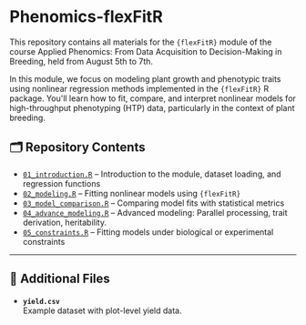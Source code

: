 # Phenomics-flexFitR

This repository contains all materials for the `{flexFitR}`  module of the course Applied Phenomics: From Data Acquisition to Decision-Making in Breeding, held from August 5th to 7th.

In this module, we focus on modeling plant growth and phenotypic traits using nonlinear regression methods implemented in the `{flexFitR}`  R package. You'll learn how to fit, compare, and interpret nonlinear models for high-throughput phenotyping (HTP) data, particularly in the context of plant breeding.

## 🗂 Repository Contents

- [`01_introduction.R`](01_introduction.R) – Introduction to the module, dataset loading, and regression functions 
- [`02_modeling.R`](02_modeling.R) – Fitting nonlinear models using `{flexFitR}`  
- [`03_model_comparison.R`](03_model_comparison.R) – Comparing model fits with statistical metrics  
- [`04_advance_modeling.R`](04_advance_modeling.R) – Advanced modeling: Parallel processing, trait derivation, heritability. 
- [`05_constraints.R`](05_constraints.R) – Fitting models under biological or experimental constraints

---

## 📁 Additional Files

- **`yield.csv`**  
  Example dataset with plot-level yield data. 
